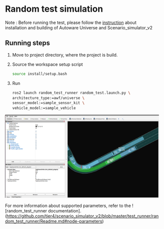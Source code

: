 # Random test simulation

Note : Before running the test, please follow the [instruction](installation.md) about installation and building of Autoware Universe and Scenario_simulator_v2

## Running steps

1. Move to project directory, where the project is build.

2. Source the workspace setup script

   ```bash
   source install/setup.bash
   ```

3. Run

   ```bash
   ros2 launch random_test_runner random_test.launch.py \
   architecture_type:=awf/universe \
   sensor_model:=sample_sensor_kit \
   vehicle_model:=sample_vehicle
   ```

![random_test_runner](images/random_test_runner.png)

For more information about supported parameters, refer to the ![random_test_runner documentation].(<https://github.com/tier4/scenario_simulator_v2/blob/master/test_runner/random_test_runner/Readme.md#node-parameters>)
